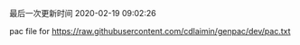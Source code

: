 最后一次更新时间 2020-02-19 09:02:26
	
pac file for https://raw.githubusercontent.com/cdlaimin/genpac/dev/pac.txt

